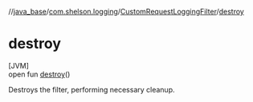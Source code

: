 //[java_base](../../../index.md)/[com.shelson.logging](../index.md)/[CustomRequestLoggingFilter](index.md)/[destroy](destroy.md)

# destroy

[JVM]\
open fun [destroy](destroy.md)()

Destroys the filter, performing necessary cleanup.
